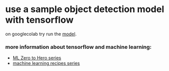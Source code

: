 # use a sample object detection model with tensorflow
 on googlecolab try run the [model](https://github.com/MahaQ3/SM-training/blob/master/task-6/object_detection.py).

 ### more information about tensorflow and machine learning:
- [ML Zero to Hero  series](https://www.youtube.com/watch?v=KNAWp2S3w94&t=1s)
- [machine learning recipes series](https://www.youtube.com/watch?v=cKxRvEZd3Mw)
